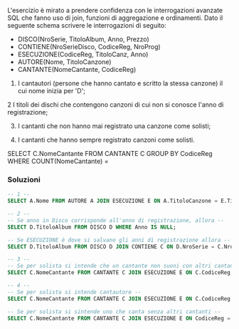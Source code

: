 L'esercizio è mirato a prendere confidenza con le interrogazioni avanzate SQL che fanno uso di join, funzioni di aggregazione e ordinamenti. 
Dato il seguente schema scrivere le interrogazioni di seguito:

- DISCO(NroSerie, TitoloAlbum, Anno, Prezzo) 
- CONTIENE(NroSerieDisco, CodiceReg, NroProg) 
- ESECUZIONE(CodiceReg, TitoloCanz, Anno) 
- AUTORE(Nome, TitoloCanzone) 
- CANTANTE(NomeCantante, CodiceReg)

1. I cantautori (persone che hanno cantato e scritto la stessa canzone) il cui nome inizia per 'D';

2 I titoli dei dischi che contengono canzoni di cui non si conosce l'anno di registrazione;

3. I cantanti che non hanno mai registrato una canzone come solisti;

4. I cantanti che hanno sempre registrato canzoni come solisti.

SELECT C.NomeCantante FROM CANTANTE C GROUP BY CodiceReg WHERE COUNT(NomeCantante) = 

### Soluzioni

```sql
-- 1 --
SELECT A.Nome FROM AUTORE A JOIN ESECUZIONE E ON A.TitoloCanzone = E.TitoloCanz JOIN CANTANTE C ON A.nome = C.NomeCantante WHERE A.Nome = C.NomeCantante AND C.CodiceReg = E.CodiceReg AND E.TitoloCanz = A.TitoloCanzone AND A.Nome LIKE "D%";
```

```sql
-- 2 --
-- Se anno in Disco corrisponde all'anno di registrazione, allora --
SELECT D.TitoloAlbum FROM DISCO D WHERE Anno IS NULL;

-- Se ESECUZIONE è dove si salvano gli anni di registrazione allora --
SELECT D.TitoloAlbum FROM DISCO D JOIN CONTIENE C ON D.NroSerie = C.NroSerieDisco JOIN ESECUZIONE E ON C.CodiceReg = E.CodiceReg WHERE E.Anno IS NULL AND D.NroSerie = C.NroSerieDisco AND C.CodiceReg = E.CodiceReg;
```

```sql
-- 3 --
-- Se per solista si intende che un cantante non suoni con altri cantanti allora: --
SELECT C.NomeCantante FROM CANTANTE C JOIN ESECUZIONE E ON C.CodiceReg = E.CodiceReg JOIN AUTORE A ON E.TitoloCanz = A.TitoloCanzone WHERE A.Nome != all (SELECT NomeCantante FROM CANTANTE);
```

```sql
-- 4 --
-- Se per solista si intende cantautore --
SELECT C.NomeCantante FROM CANTANTE C JOIN ESECUZIONE E ON C.CodiceReg = E.CodiceReg JOIN AUTORE A ON E.TitoloCanz = A.TitoloCanzone WHERE C.NomeCantante = A.Nome;

-- Se per solista si sintende uno che canta senza altri cantanti --
SELECT C.NomeCantante FROM CANTANTE C JOIN ESECUZIONE E ON CodiceReg = CodiceReg WHERE C.Cantante = ALL (SELECT TitoloCanz FROM ESECUZIONE);
```
